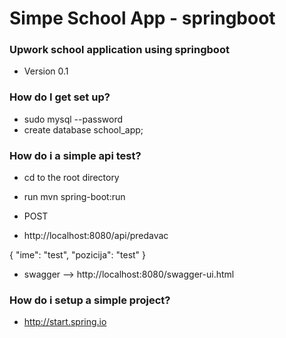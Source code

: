 
# Simpe School App - springboot #


### Upwork school application using springboot ###

* Version 0.1

### How do I get set up? ###

* sudo mysql --password
* create database school_app; 


### How do i a simple api test? ###


* cd to the root directory
* run mvn spring-boot:run 


* POST
* http://localhost:8080/api/predavac

{
  "ime": "test",
  "pozicija": "test"
}


* swagger --> http://localhost:8080/swagger-ui.html





### How do i setup a simple project? ###

* http://start.spring.io

